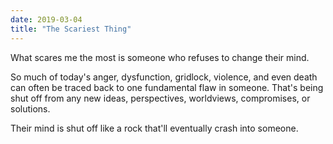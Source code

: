 ```yaml
---
date: 2019-03-04
title: "The Scariest Thing"
---
```

What scares me the most is someone who refuses to change their mind.

So much of today's anger, dysfunction, gridlock, violence, and even death can often be traced back to one fundamental flaw in someone. That's being shut off from any new ideas, perspectives, worldviews, compromises, or solutions.

Their mind is shut off like a rock that'll eventually crash into someone.
